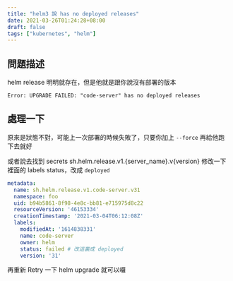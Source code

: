 ```yaml
---
title: "helm3 說 has no deployed releases"
date: 2021-03-26T01:24:28+08:00
draft: false
tags: ["kubernetes", "helm"]
---
```


## 問題描述
helm release 明明就存在，但是他就是跟你說沒有部署的版本
```
Error: UPGRADE FAILED: "code-server" has no deployed releases
```

## 處理一下
原來是狀態不對，可能上一次部署的時候失敗了，只要你加上 `--force` 再給他跑下去就好

或者說去找到 secrets sh.helm.release.v1.{server_name}.v{version} 修改一下裡面的 
labels status，改成 `deployed`
```yaml
metadata:
  name: sh.helm.release.v1.code-server.v31
  namespace: foo
  uid: b94b5861-8f98-4e8c-bb81-e715975d8c22
  resourceVersion: '46153334'
  creationTimestamp: '2021-03-04T06:12:08Z'
  labels:
    modifiedAt: '1614838331'
    name: code-server
    owner: helm
    status: failed # 改這裏成 deployed
    version: '31'
```

再重新 Retry 一下 helm upgrade 就可以囉
